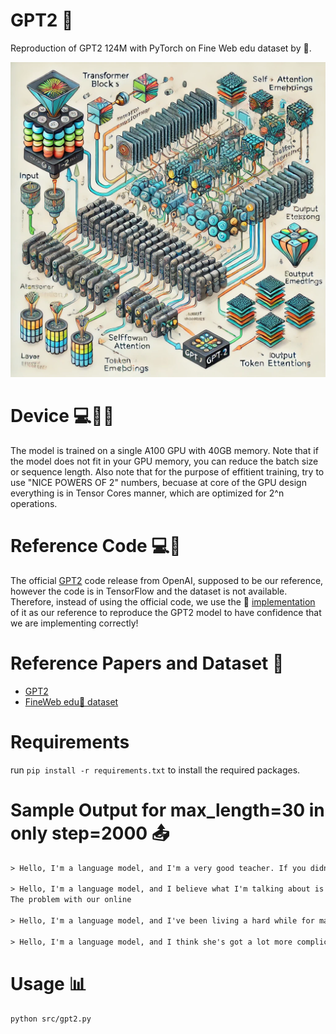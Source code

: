 # GPT2 🤖

Reproduction of GPT2 124M with PyTorch on Fine Web edu dataset by 🤗.  

<img src="./img/image.png" alt="img" width="600"/>

# Device 💻🔋🔧
The model is trained on a single A100 GPU with 40GB memory. Note that if the model does not fit in your GPU memory, you can reduce the batch size or sequence length. Also note that for the purpose of effitient training, try to use "NICE POWERS OF 2" numbers, becuase at core of the GPU design everything is in Tensor Cores manner, which are optimized for 2^n operations.

# Reference Code 💻🔖
The official [GPT2](https://github.com/openai/gpt-2) code release from OpenAI, supposed to be our reference, however the code is in TensorFlow and the dataset is not available. Therefore, instead of using the official code, we use the 🤗 [implementation](https://github.com/huggingface/transformers/tree/main/src/transformers/models/gpt2) of it as our reference to reproduce the GPT2 model to have confidence that we are implementing correctly!

# Reference Papers and Dataset 🔖
- [GPT2](https://arxiv.org/abs/2005.14165)
- [FineWeb edu🍷 dataset](https://huggingface.co/datasets/HuggingFaceFW/fineweb)

# Requirements
run `pip install -r requirements.txt` to install the required packages.

# Sample Output for max_length=30 in only step=2000 📤 
```txt
> Hello, I'm a language model, and I'm a very good teacher. If you didn't know how to solve math you can't teach you a better

> Hello, I'm a language model, and I believe what I'm talking about is very important, yet in my own family.
The problem with our online

> Hello, I'm a language model, and I've been living a hard while for many years at the same site (my first experience in the past). I

> Hello, I'm a language model, and I think she's got a lot more complicated. Of course, I just wanted a system with everything she knows.
```

# Usage  📊
```bash
python src/gpt2.py
```